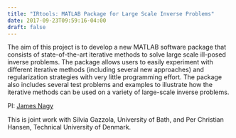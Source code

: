 ```yaml
---
title: "IRtools: MATLAB Package for Large Scale Inverse Problems"
date: 2017-09-23T09:59:16-04:00
draft: false
---
```


The aim of this project is to develop a new MATLAB software package that
consists of state-of-the-art iterative methods to solve large scale
ill-posed inverse problems.  The package allows users to easily
experiment with different iterative methods (including several new
approaches) and regularization strategies with very little programming
effort. The package also includes several test problems and examples to
illustrate how the iterative methods can be used on a variety of
large-scale inverse problems.


PI: [James Nagy](http://www.mathcs.emory.edu/~nagy)

This is joint work with Silvia Gazzola, University of Bath, and
Per Christian Hansen, Technical University of Denmark.
